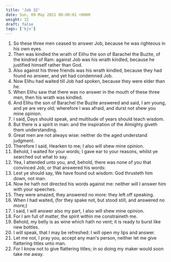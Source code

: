 ```yaml
---
title: 'Job 32'
date: Sun, 09 May 2021 00:00:01 +0000
weight: 32
draft: false
tags: ['kjv'] 
---
```


1. So these three men ceased to answer Job, because he was righteous in his own eyes.
2. Then was kindled the wrath of Elihu the son of Barachel the Buzite, of the kindred of Ram: against Job was his wrath kindled, because he justified himself rather than God.
3. Also against his three friends was his wrath kindled, because they had found no answer, and yet had condemned Job.
4. Now Elihu had waited till Job had spoken, because they were elder than he.
5. When Elihu saw that there was no answer in the mouth of these three men, then his wrath was kindled.
6. And Elihu the son of Barachel the Buzite answered and said, I am young, and ye are very old; wherefore I was afraid, and durst not shew you mine opinion.
7. I said, Days should speak, and multitude of years should teach wisdom.
8. But there is a spirit in man: and the inspiration of the Almighty giveth them understanding.
9. Great men are not always wise: neither do the aged understand judgment.
10. Therefore I said, Hearken to me; I also will shew mine opinion.
11. Behold, I waited for your words; I gave ear to your reasons, whilst ye searched out what to say.
12. Yea, I attended unto you, and, behold, there was none of you that convinced Job, or that answered his words:
13. Lest ye should say, We have found out wisdom: God thrusteth him down, not man.
14. Now he hath not directed his words against me: neither will I answer him with your speeches.
15. They were amazed, they answered no more: they left off speaking.
16. When I had waited, (for they spake not, but stood still, and answered no more;)
17. I said, I will answer also my part, I also will shew mine opinion.
18. For I am full of matter, the spirit within me constraineth me.
19. Behold, my belly is as wine which hath no vent; it is ready to burst like new bottles.
20. I will speak, that I may be refreshed: I will open my lips and answer.
21. Let me not, I pray you, accept any man's person, neither let me give flattering titles unto man.
22. For I know not to give flattering titles; in so doing my maker would soon take me away.
